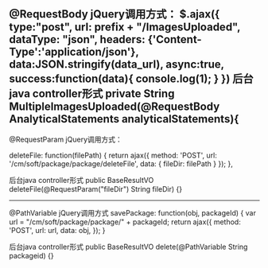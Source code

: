 @RequestBody
jQuery调用方式：
$.ajax({
   type:"post",
   url: prefix + "/ImagesUploaded",
   dataType: "json",
   headers: {'Content-Type':'application/json'},
   data:JSON.stringify(data_url),
   async:true,
   success:function(data){
   console.log(1);
  }
})
后台java controller形式
private String MultipleImagesUploaded(@RequestBody AnalyticalStatements analyticalStatements){
------------------------------------------------------------------------------------------------------------------
@RequestParam
jQuery调用方式：

deleteFile: function(filePath) {
        return ajax({
            method: 'POST',
            url: '/cm/soft/package/package/deleteFile',
            data: {
                fileDir: filePath
            }
        });
    },
    
后台java controller形式
    public BaseResultVO deleteFile(@RequestParam("fileDir") String fileDir) {}
    
----------------------------------------------------------------------------------------------------------------
@PathVariable
jQuery调用方式
savePackage: function(obj, packageId) {
        var url = "/cm/soft/package/package/" + packageId;
        return ajax({
            method: 'POST',
            url: url,
            data: obj,
        });
    }
    
后台java controller形式
public BaseResultVO delete(@PathVariable String packageid) {}
